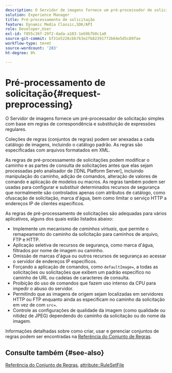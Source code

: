 ```yaml
---
description: O Servidor de imagens fornece um pré-processador de solicitação simples com base em regras de correspondência e substituição de expressões regulares.
solution: Experience Manager
title: Pré-processamento de solicitação
feature: Dynamic Media Classic,SDK/API
role: Developer,User
exl-id: f855c36f-29f2-4ada-a103-1eb9b7b0c1a0
source-git-commit: bf31e5226cbb763e2fb82391772b64e5d5c89fae
workflow-type: tm+mt
source-wordcount: '283'
ht-degree: 0%

---
```


# Pré-processamento de solicitação{#request-preprocessing}

O Servidor de imagens fornece um pré-processador de solicitação simples com base em regras de correspondência e substituição de expressões regulares.

Coleções de regras (conjuntos de regras) podem ser anexadas a cada catálogo de imagens, incluindo o catálogo padrão. As regras são especificadas com arquivos formatados em XML.

As regras de pré-processamento de solicitações podem modificar o caminho e as partes de consulta de solicitações antes que elas sejam processadas pelo analisador de [!DNL Platform Server], incluindo manipulação do caminho, adição de comandos, alteração de valores de comando e aplicação de modelos ou macros. As regras também podem ser usadas para configurar e substituir determinados recursos de segurança que normalmente são controlados apenas com atributos de catálogo, como ofuscação de solicitação, marca d&#39;água, bem como limitar o serviço HTTP a endereços IP de clientes específicos.

As regras de pré-processamento de solicitações são adequadas para vários aplicativos, alguns dos quais estão listados abaixo:

* Implemente um mecanismo de *caminhos virtuais*, que permite o remapeamento do caminho da solicitação para caminhos de arquivo, FTP e HTTP.
* Aplicação seletiva de recursos de segurança, como marca d&#39;água, filtrados por nome de imagem ou caminho.
* Omissão de marcas d&#39;água ou outros recursos de segurança ao acessar o servidor de endereços IP específicos.
* Forçando a aplicação de comandos, como `defaultImage=`, a todas as solicitações ou solicitações que exibem um padrão específico no caminho de URL ou cadeias de caracteres de consulta.
* Proibição do uso de comandos que fazem uso intenso da CPU para impedir o abuso do servidor.
* Permitindo que as imagens de origem sejam localizadas em servidores HTTP ou FTP enquanto ainda as especificam no caminho da solicitação em vez de com `src=`.
* Controle as configurações de qualidade da imagem (como qualidade ou nitidez de JPEG) dependendo do caminho da solicitação ou do nome da imagem.

Informações detalhadas sobre como criar, usar e gerenciar conjuntos de regras podem ser encontradas na [Referência do Conjunto de Regras](../../../../../is-api/image-catalog/image-serving-api-ref/c-image-catalog-reference/c-rule-set-reference/c-rule-set-reference.md#concept-3e5058cf3507470b82cac638df23ea8e).

## Consulte também {#see-also}

[Referência do Conjunto de Regras](../../../../../is-api/image-catalog/image-serving-api-ref/c-image-catalog-reference/c-rule-set-reference/c-rule-set-reference.md#concept-3e5058cf3507470b82cac638df23ea8e), [attribute::RuleSetFile](../../../../../is-api/image-catalog/image-serving-api-ref/c-image-catalog-reference/c-overview/c-file-formats/r-rule-set-files.md#reference-3e54cb5f4d74411a84889fed056ac093)
